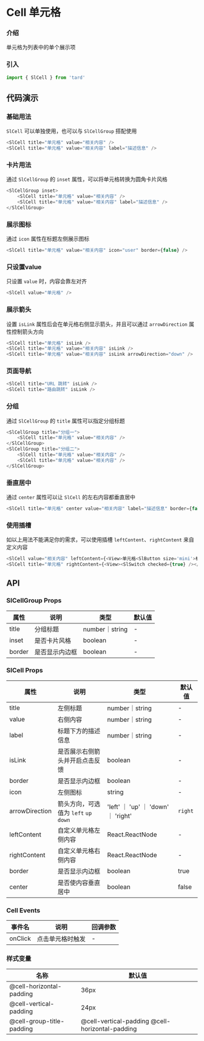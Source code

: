 # Cell 单元格
### 介绍
单元格为列表中的单个展示项
### 引入
```js
import { SlCell } from 'tard'
```
## 代码演示
### 基础用法
`SlCell` 可以单独使用，也可以与 `SlCellGroup` 搭配使用
```js
<SlCell title="单元格" value="相关内容" />
<SlCell title="单元格" value="相关内容" label="描述信息" />
```
### 卡片用法
通过 `SlCellGroup` 的 `inset` 属性，可以将单元格转换为圆角卡片风格
```js
<SlCellGroup inset>
    <SlCell title="单元格" value="相关内容" />
    <SlCell title="单元格" value="相关内容" label="描述信息" />
</SlCellGroup>
```

### 展示图标
通过 `icon` 属性在标题左侧展示图标
```js
<SlCell title="单元格" value="相关内容" icon="user" border={false} />
```
### 只设置value
只设置 `value` 时，内容会靠左对齐
```js
<SlCell value="单元格" />
```

### 展示箭头
设置 `isLink` 属性后会在单元格右侧显示箭头，并且可以通过 `arrowDirection` 属性控制箭头方向
```js
<SlCell title="单元格" isLink />
<SlCell title="单元格" value="相关内容" isLink />
<SlCell title="单元格" value="相关内容" isLink arrowDirection="down" />
```
### 页面导航
```js
<SlCell title="URL 跳转" isLink />
<SlCell title="路由跳转" isLink />
```
### 分组
通过 `SlCellGroup` 的 `title` 属性可以指定分组标题
```js
<SlCellGroup title="分组一">
    <SlCell title="单元格" value="相关内容" />
</SlCellGroup>
<SlCellGroup title="分组二">
    <SlCell title="单元格" value="相关内容" />
    <SlCell title="单元格" value="相关内容" />
</SlCellGroup>
```
### 垂直居中
通过 `center` 属性可以让 `SlCell` 的左右内容都垂直居中
```js
<SlCell title="单元格" center value="相关内容" label="描述信息" border={false} />
```

### 使用插槽
如以上用法不能满足你的需求，可以使用插槽 `leftContent`、`rightContent` 来自定义内容
```js
<SlCell value="相关内容" leftContent={<View>单元格<SlButton size='mini'>标签</SlButton></View>} />
<SlCell title="单元格" rightContent={<View><SlSwitch checked={true} /></View>} />
```
        
## API
### SlCellGroup Props
|  属性   | 说明  | 类型 | 默认值 |
|  ----  | ----  | ---- | ---- |
| title | 分组标题 | number｜string | - |
| inset | 是否卡片风格 | boolean | - |
| border | 是否显示内边框 | boolean | - |

### SlCell Props
|  属性   | 说明  | 类型 | 默认值 |
|  ----  | ----  | ---- | ---- |
| title | 左侧标题 | number｜string | - |
| value | 右侧内容 | number｜string | - |
| label | 标题下方的描述信息 | number｜string | - |
| isLink | 是否展示右侧箭头并开启点击反馈 | boolean | - |
| border | 是否显示内边框 | boolean | - |
| icon | 左侧图标 | string | - |
| arrowDirection | 箭头方向，可选值为 `left` `up` `down` | 'left' ｜ 'up' ｜ 'down' ｜ 'right' | `right` |
| leftContent | 自定义单元格左侧内容 | React.ReactNode | - |
| rightContent | 自定义单元格右侧内容 | React.ReactNode | - |
| border | 是否显示内边框 | boolean | true |
| center | 是否使内容垂直居中 | boolean | false |

### Cell Events
|  事件名   | 说明  | 回调参数 |
|  ----  | ----  | ---- |
| onClick | 点击单元格时触发 | - |

### 样式变量
|  名称  | 默认值 |
|  ---- | ---- |
|  @cell-horizontal-padding| 36px |
|  @cell-vertical-padding | 24px |
|  @cell-group-title-padding  | @cell-vertical-padding @cell-horizontal-padding |